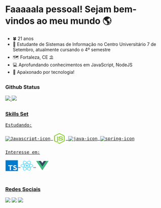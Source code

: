 # Faaaaala pessoal! Sejam bem-vindos ao meu mundo 🌎

- 🍀 21 anos
- 📖 Estudante de Sistemas de Informação no Centro Universitário 7 de Setembro, atualmente cursando o 4º semestre
- 🗺️ Fortaleza, CE ⛱️
- 💻 Aprofundando conhecimentos em JavaScript, NodeJS
- 💙 Apaixonado por tecnologia!

##

### Github Status

<div align="center" style="display: inline-block;">
  <a href="https://github.com/mateuscesarglima">
  <img height="160em" src="https://github-readme-stats.vercel.app/api?username=mateuscesarglima&show_icons=true&theme=github_dark&include_all_commits=true&count_private=true"/>
  <img height="160em" src="https://github-readme-stats.vercel.app/api/top-langs/?username=mateuscesarglima&layout=compact&langs_count=7&theme=github_dark"/>
</div>

  
 ##
  
  
### Skills Set
  

<kbd align="center">
<kbd>Estudando:</kbd>
 <br />
 <br />
  <img align="center" title="NodeJS" alt="Javascript-icon" height="35" width="40" src="https://cdn.jsdelivr.net/gh/devicons/devicon/icons/javascript/javascript-plain.svg" />
  <img align="center" title="NodeJS" alt="NodeJS-icon" height="35" width="40" src="https://raw.githubusercontent.com/devicons/devicon/master/icons/nodejs/nodejs-plain.svg"> 
  <img align="center" title="NodeJS" alt="java-icon" height="35" width="40" src="https://cdn.jsdelivr.net/gh/devicons/devicon/icons/java/java-original.svg" />
  <img align="center" title="NodeJS" alt="spring-icon" height="35" width="40" src="https://cdn.jsdelivr.net/gh/devicons/devicon/icons/spring/spring-original.svg" />
  <br />
 <br />
</kbd> 

<kbd align="center">
<kbd>Interesse em:</kbd> 
     <br />
     <br />
      <img align="center" title="TypeScript" alt="TypeScript" height="35" width="40" src="https://raw.githubusercontent.com/devicons/devicon/master/icons/typescript/typescript-plain.svg"> 
      <img align="center" title="React" alt="React" height="35" width="40" src="https://raw.githubusercontent.com/devicons/devicon/master/icons/react/react-original.svg">
      <img align="center" title="VueJS" alt="VueJS" height="35" width="40" src="https://raw.githubusercontent.com/devicons/devicon/master/icons/vuejs/vuejs-original.svg">        <br />
 <br />
 </kbd>

  </div>
 
</div>

##

### Redes Sociais
 
<div> 
  <a href="https://www.instagram.com/_mateuscesar_/" target="_blank"><img src="https://img.shields.io/badge/-Instagram-%23E4405F?style=for-the-badge&logo=instagram&logoColor=white"></a>
  <a href = "mailto:mateuscesarglima@gmail.com"><img src="https://img.shields.io/badge/-Gmail-%23333?style=for-the-badge&logo=gmail&logoColor=white" target="_blank"></a>
  <a href="https://www.linkedin.com/in/mateus-cesar/" target="_blank"><img src="https://img.shields.io/badge/-LinkedIn-%230077B5?style=for-the-badge&logo=linkedin&logoColor=white" target="_blank"></a> 
  
  
 
